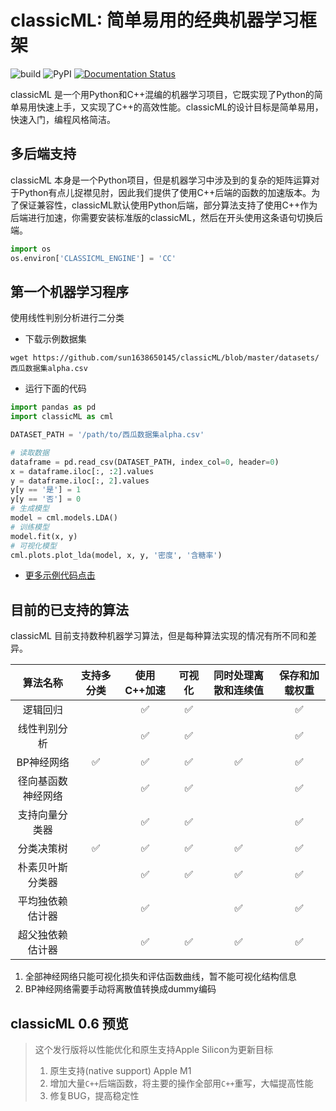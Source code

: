 # classicML: 简单易用的经典机器学习框架

![build](https://github.com/sun1638650145/classicML/workflows/build/badge.svg) ![PyPI](https://github.com/sun1638650145/classicML/workflows/PyPI/badge.svg) [![Documentation Status](https://readthedocs.org/projects/classicml/badge/?version=latest)](https://classicml.readthedocs.io/zh_CN/latest/?badge=latest)

classicML 是一个用Python和C++混编的机器学习项目，它既实现了Python的简单易用快速上手，又实现了C++的高效性能。classicML的设计目标是简单易用，快速入门，编程风格简洁。

## 多后端支持

classicML 本身是一个Python项目，但是机器学习中涉及到的复杂的矩阵运算对于Python有点儿捉襟见肘，因此我们提供了使用C++后端的函数的加速版本。为了保证兼容性，classicML默认使用Python后端，部分算法支持了使用C++作为后端进行加速，你需要安装标准版的classicML，然后在开头使用这条语句切换后端。

```python
import os
os.environ['CLASSICML_ENGINE'] = 'CC'
```

## 第一个机器学习程序

使用线性判别分析进行二分类

* 下载示例数据集

```shell
wget https://github.com/sun1638650145/classicML/blob/master/datasets/西瓜数据集alpha.csv
```

* 运行下面的代码

```python
import pandas as pd
import classicML as cml

DATASET_PATH = '/path/to/西瓜数据集alpha.csv'

# 读取数据
dataframe = pd.read_csv(DATASET_PATH, index_col=0, header=0)
x = dataframe.iloc[:, :2].values
y = dataframe.iloc[:, 2].values
y[y == '是'] = 1
y[y == '否'] = 0
# 生成模型
model = cml.models.LDA()
# 训练模型
model.fit(x, y)
# 可视化模型
cml.plots.plot_lda(model, x, y, '密度', '含糖率')
```

* [更多示例代码点击](https://github.com/sun1638650145/classicML/tree/master/examples)

## 目前的已支持的算法

classicML 目前支持数种机器学习算法，但是每种算法实现的情况有所不同和差异。

|      算法名称      | 支持多分类 | 使用C++加速 | 可视化 | 同时处理离散和连续值 | 保存和加载权重 |
| :----------------: | :--------: | :---------: | :----: | :------------------: | :------------: |
|      逻辑回归      |            |      ✅      |   ✅    |                      |       ✅        |
|    线性判别分析    |            |      ✅      |   ✅    |                      |       ✅        |
|     BP神经网络     |     ✅      |      ✅      |   ✅    |          ✅           |       ✅        |
| 径向基函数神经网络 |            |      ✅      |   ✅    |                      |       ✅        |
|   支持向量分类器   |            |      ✅      |   ✅    |                      |       ✅        |
|     分类决策树     |     ✅      |      ✅      |   ✅    |          ✅           |       ✅        |
|  朴素贝叶斯分类器  |            |      ✅      |   ✅    |          ✅           |       ✅        |
|  平均独依赖估计器  |            |      ✅      |        |          ✅           |       ✅        |
|  超父独依赖估计器  |            |      ✅      |   ✅    |          ✅           |       ✅        |

1. 全部神经网络只能可视化损失和评估函数曲线，暂不能可视化结构信息
2. BP神经网络需要手动将离散值转换成dummy编码

## classicML 0.6 预览

> 这个发行版将以性能优化和原生支持Apple Silicon为更新目标
>
> 1. 原生支持(native support) Apple M1
> 2. 增加大量```C++```后端函数，将主要的操作全部用```C++```重写，大幅提高性能
> 3. 修复BUG，提高稳定性

